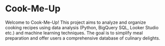 # Cook-Me-Up
Welcome to Cook-Me-Up! This project aims to analyze and organize cooking recipes using data analysis (Python, BigQuery SQL, Looker Studio etc.) and machine learning techniques. The goal is to simplify meal preparation and offer users a comprehensive database of culinary delights.
